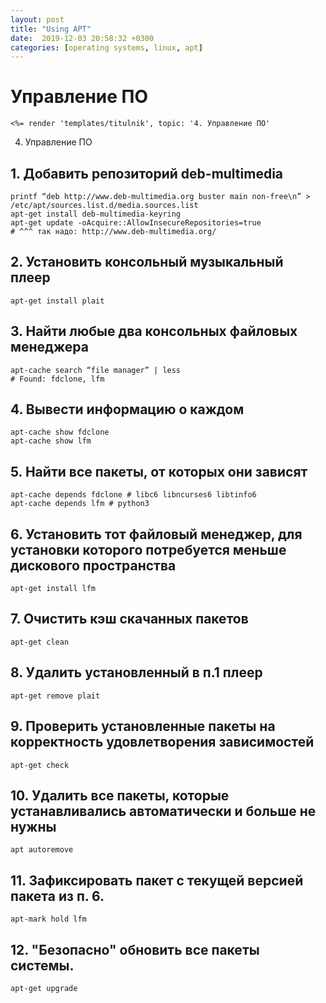 ```yaml
---
layout: post
title: "Using APT"
date:  2019-12-03 20:58:32 +0300
categories: [operating systems, linux, apt]
---
```


# Управление ПО

```
<%= render 'templates/titulnik', topic: '4. Управление ПО'
```

4. Управление ПО

## 1. Добавить репозиторий deb-multimedia
```
printf “deb http://www.deb-multimedia.org buster main non-free\n” > /etc/apt/sources.list.d/media.sources.list
apt-get install deb-multimedia-keyring
apt-get update -oAcquire::AllowInsecureRepositories=true
# ^^^ так надо: http://www.deb-multimedia.org/
```

<script id="asciicast-RLQLZpr0bVe7zob5EYyU0f3Vl" src="https://asciinema.org/a/RLQLZpr0bVe7zob5EYyU0f3Vl.js" async></script>

## 2. Установить консольный музыкальный плеер
```
apt-get install plait
```

<script id="asciicast-RLQLZpr0bVe7zob5EYyU0f3Vl" src="https://asciinema.org/a/RLQLZpr0bVe7zob5EYyU0f3Vl.js" async></script>

## 3. Найти любые два консольных файловых менеджера
```
apt-cache search “file manager” | less
# Found: fdclone, lfm
```

<script id="asciicast-RLQLZpr0bVe7zob5EYyU0f3Vl" src="https://asciinema.org/a/RLQLZpr0bVe7zob5EYyU0f3Vl.js" async></script>

## 4. Вывести информацию о каждом
```
apt-cache show fdclone
apt-cache show lfm
```

## 5. Найти все пакеты, от которых они зависят
```
apt-cache depends fdclone # libc6 libncurses6 libtinfo6
apt-cache depends lfm # python3
```

## 6. Установить тот файловый менеджер, для установки которого потребуется меньше дискового пространства
```
apt-get install lfm
```

<script id="asciicast-oPFQoOFb92AjS2WmPmFIsRo6s" src="https://asciinema.org/a/oPFQoOFb92AjS2WmPmFIsRo6s.js" async></script>

## 7. Очистить кэш скачанных пакетов
```
apt-get clean
```

## 8. Удалить установленный в п.1 плеер
```
apt-get remove plait
```

## 9. Проверить установленные пакеты на корректность удовлетворения зависимостей
`apt-get check`

## 10. Удалить все пакеты, которые устанавливались автоматически и больше не нужны
`apt autoremove`

## 11. Зафиксировать пакет с текущей версией пакета из п. 6.
`apt-mark hold lfm`

## 12. "Безопасно" обновить все пакеты системы.
`apt-get upgrade`

<script id="asciicast-fDkbjbUeUFj2QKHI2AHrzuzmv" src="https://asciinema.org/a/fDkbjbUeUFj2QKHI2AHrzuzmv.js" async></script>
